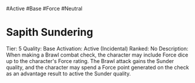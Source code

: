 #Active 
#Base 
#Force 
#Neutral 

# Sapith Sundering
Tier: 5
Quality: Base
Activation: Active (Incidental)
Ranked: No
Description: When making a Brawl combat check, the character may include Force dice up to the character's Force rating. The Brawl attack gains the Sunder quality, and the character may spend a Force point generated on the check as an advantage result to active the Sunder quality.